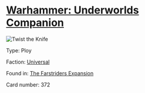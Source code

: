 # [Warhammer: Underworlds Companion](https://guidokessels.github.io/wh-underworlds)

  

![Twist the Knife](https://warhammerunderworlds.com/wp-content/uploads/sites/6/2018/03/372_ENG.png)



Type: Ploy

Faction: [Universal](https://guidokessels.github.io/wh-underworlds/factions/universal)

Found in: [The Farstriders Expansion](https://guidokessels.github.io/wh-underworlds/locations/the-farstriders-expansion)

Card number: 372
